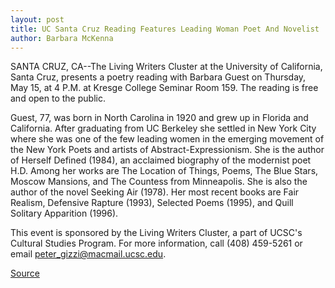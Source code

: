 ```yaml
---
layout: post
title: UC Santa Cruz Reading Features Leading Woman Poet And Novelist
author: Barbara McKenna
---
```


SANTA CRUZ, CA--The Living Writers Cluster at the University of California,  Santa Cruz, presents a poetry reading with Barbara Guest on Thursday, May  15, at 4 P.M. at Kresge College Seminar Room 159. The reading is free and  open to the public.

Guest, 77, was born in North Carolina in 1920 and grew up in Florida  and California. After graduating from UC Berkeley she settled in New York  City where she was one of the few leading women in the emerging movement  of the New York Poets and artists of Abstract-Expressionism. She is the  author of Herself Defined (1984), an acclaimed biography of the modernist  poet H.D. Among her works are The Location of Things, Poems, The Blue  Stars, Moscow Mansions, and The Countess from Minneapolis. She is also the  author of the novel Seeking Air (1978). Her most recent books are Fair  Realism, Defensive Rapture (1993), Selected Poems (1995), and Quill  Solitary Apparition (1996).

This event is sponsored by the Living Writers Cluster, a part of UCSC's  Cultural Studies Program. For more information, call (408) 459-5261 or email peter_gizzi@macmail.ucsc.edu.

[Source](http://www1.ucsc.edu/news_events/press_releases/archive/96-97/05-97/051397-UCSC_reading_featur.html "Permalink to 051397-UCSC_reading_featur")